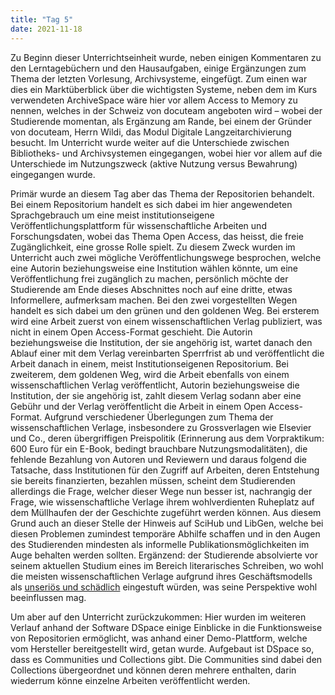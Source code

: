 ```yaml
---
title: "Tag 5"
date: 2021-11-18
---
```


Zu Beginn dieser Unterrichtseinheit wurde, neben einigen Kommentaren zu den Lerntagebüchern und den Hausaufgaben, einige Ergänzungen zum Thema der letzten Vorlesung, Archivsysteme, eingefügt. Zum einen war dies ein Marktüberblick über die wichtigsten Systeme, neben dem im Kurs verwendeten ArchiveSpace wäre hier vor allem Access to Memory zu nennen, welches in der Schweiz von docuteam angeboten wird – wobei der Studierende momentan, als Ergänzung am Rande, bei einem der Gründer von docuteam, Herrn Wildi, das Modul Digitale Langzeitarchivierung besucht. 
Im Unterricht wurde weiter auf die Unterschiede zwischen Bibliotheks- und Archivsystemen eingegangen, wobei hier vor allem auf die Unterschiede im Nutzungszweck (aktive Nutzung versus Bewahrung) eingegangen wurde.

Primär wurde an diesem Tag aber das Thema der Repositorien behandelt. 
Bei einem Repositorium handelt es sich dabei im hier angewendeten Sprachgebrauch um eine meist institutionseigene Veröffentlichungsplattform für wissenschaftliche Arbeiten und Forschungsdaten, wobei das Thema Open Access, das heisst, die freie Zugänglichkeit, eine grosse Rolle spielt. 
Zu diesem Zweck wurden im Unterricht auch zwei mögliche Veröffentlichungswege besprochen, welche eine Autorin beziehungsweise eine Institution wählen könnte, um eine Veröffentlichung frei zugänglich zu machen, persönlich möchte der Studierende am Ende dieses Abschnittes noch auf eine dritte, etwas Informellere, aufmerksam machen. 
Bei den zwei vorgestellten Wegen handelt es sich dabei um den grünen und den goldenen Weg. 
Bei ersterem wird eine Arbeit zuerst von einem wissenschaftlichen Verlag publiziert, was nicht in einem Open Access-Format geschieht. Die Autorin beziehungsweise die Institution, der sie angehörig ist, wartet danach den Ablauf einer mit dem Verlag vereinbarten Sperrfrist ab und veröffentlicht die Arbeit danach in einem, meist Institutionseigenen Repositorium. 
Bei zweiterem, dem goldenen Weg, wird die Arbeit ebenfalls von einem wissenschaftlichen Verlag veröffentlicht, Autorin beziehungsweise die Institution, der sie angehörig ist, zahlt diesem Verlag sodann aber eine Gebühr und der Verlag veröffentlicht die Arbeit in einem Open Access-Format. 
Aufgrund verschiedener Überlegungen zum Thema der wissenschaftlichen Verlage, insbesondere zu Grossverlagen wie Elsevier und Co., deren übergriffigen Preispolitik (Erinnerung aus dem Vorpraktikum: 600 Euro für ein E-Book, bedingt brauchbare Nutzungsmodalitäten), die fehlende Bezahlung von Autoren und Reviewern und daraus folgend die Tatsache, dass Institutionen für den Zugriff auf Arbeiten, deren Entstehung sie bereits finanzierten, bezahlen müssen, scheint dem Studierenden allerdings die Frage, welcher dieser Wege nun besser ist, nachrangig der Frage, wie wissenschaftliche Verlage ihrem wohlverdienten Ruheplatz auf dem Müllhaufen der der Geschichte zugeführt werden können. Aus diesem Grund auch an dieser Stelle der Hinweis auf SciHub und LibGen, welche bei diesen Problemen zumindest temporäre Abhilfe schaffen und in den Augen des Studierenden mindesten als informelle Publikationsmöglichkeiten im Auge behalten werden sollten. Ergänzend: der Studierende absolvierte vor seinem aktuellen Studium eines im Bereich literarisches Schreiben, wo wohl die meisten wissenschaftlichen Verlage aufgrund ihres Geschäftsmodells als [unseriös und schädlich](https://www.aktionsbuendnis-faire-verlage.com/) eingestuft würden, was seine Perspektive wohl beeinflussen mag.

Um aber auf den Unterricht zurückzukommen: Hier wurden im weiteren Verlauf anhand der Software DSpace einige Einblicke in die Funktionsweise von Repositorien ermöglicht, was anhand einer Demo-Plattform, welche vom Hersteller bereitgestellt wird, getan wurde. 
Aufgebaut ist DSpace so, dass es Communities und Collections gibt. Die Communities sind dabei den Collections übergeordnet und können deren mehrere enthalten, darin wiederrum könne einzelne Arbeiten veröffentlicht werden.
